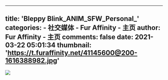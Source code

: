 
---
title: 'Bleppy Blink_ANIM_SFW_Personal_'
categories: 
    - 社交媒体
    - Fur Affinity - 主页
author: Fur Affinity - 主页
comments: false
date: 2021-03-22 05:01:34
thumbnail: 'https://t.furaffinity.net/41145600@200-1616388982.jpg'
---

<div>   
<img src="https://t.furaffinity.net/41145600@200-1616388982.jpg" referrerpolicy="no-referrer">  
</div>
            